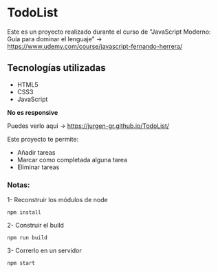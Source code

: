 # TodoList
Este es un proyecto realizado durante el curso de "JavaScript Moderno: Guía para dominar el lenguaje"
->  https://www.udemy.com/course/javascript-fernando-herrera/

## Tecnologías utilizadas
* HTML5
* CSS3
* JavaScript

**No es responsive**

Puedes verlo aqui -> https://jurgen-gr.github.io/TodoList/

Este proyecto te permite: 
  * Añadir tareas
  * Marcar como completada alguna tarea
  * Eliminar tareas

### Notas:

1- Reconstruir los módulos de node

```
npm install
```

2- Construir el build

```
npm run build
```
3- Correrlo en un servidor

```
npm start
```
